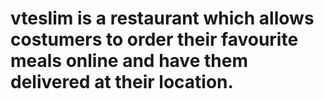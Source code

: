 # vteslim is a restaurant which allows costumers to order their favourite meals online and have them delivered at their location.
